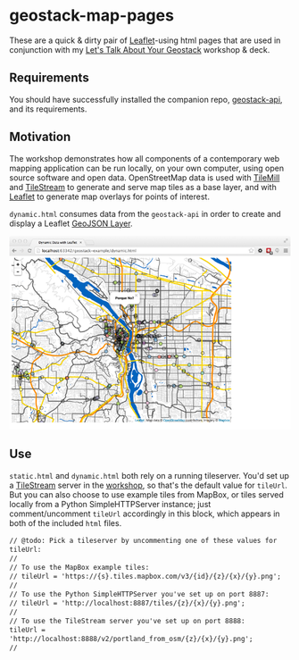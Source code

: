 # geostack-map-pages

These are a quick & dirty pair of [Leaflet](http://leafletjs.com)-using html pages that are used in conjunction with my
[Let's Talk About Your Geostack](http://erictheise.github.io/deck-geo-stack-deep-dive) workshop & deck.

## Requirements

You should have successfully installed the companion repo, [geostack-api](https://github.com/erictheise/geostack-api),
and its requirements.

## Motivation

The workshop demonstrates how all components of a contemporary web mapping application can be run locally, on your own
computer, using open source software and open data. OpenStreetMap data is used with [TileMill](http://mapbox.com/tilemill/)
and [TileStream](https://github.com/mapbox/tilestream) to generate and serve map tiles as a base layer, and with
[Leaflet](http://leafletjs.com) to generate map overlays for points of interest.

`dynamic.html` consumes data from the `geostack-api` in order to create and display a Leaflet
[GeoJSON Layer](http://leafletjs.com/reference.html#geojson).

![Porque No?](PorqueNo.png)

## Use

`static.html` and `dynamic.html` both rely on a running tileserver. You'd set up a
[TileStream](https://github.com/mapbox/tilestream) server in the [workshop](http://erictheise.github.io/deck-geo-stack-deep-dive),
so that's the default value for `tileUrl`. But you can also choose to use example tiles from MapBox, or tiles served
locally from a Python SimpleHTTPServer instance; just comment/uncomment `tileUrl` accordingly in this block, which
appears in both of the included `html` files.

```
// @todo: Pick a tileserver by uncommenting one of these values for tileUrl:
//
// To use the MapBox example tiles:
// tileUrl = 'https://{s}.tiles.mapbox.com/v3/{id}/{z}/{x}/{y}.png';
//
// To use the Python SimpleHTTPServer you've set up on port 8887:
// tileUrl = 'http://localhost:8887/tiles/{z}/{x}/{y}.png';
//
// To use the TileStream server you've set up on port 8888:
tileUrl = 'http://localhost:8888/v2/portland_from_osm/{z}/{x}/{y}.png';
//
```
